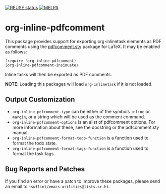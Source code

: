 [![REUSE status](https://api.reuse.software/badge/git.sr.ht/~swflint/org-inline-pdfcomment)](https://api.reuse.software/info/git.sr.ht/~swflint/org-inline-pdfcomment)
[![MELPA](https://melpa.org/packages/org-inline-pdfcomment-badge.svg)](https://melpa.org/#/org-inline-pdfcomment)

# org-inline-pdfcomment

This package provides support for exporting org-inlinetask elements as PDF comments using the [pdfcomment.sty](https://ctan.org/pkg/pdfcomment) package for LaTeX.
It may be enabled as follows:

```elisp
(require 'org-inline-pdfcomment)
(org-inline-pdfcomment-insinuate)
```

Inline tasks will then be exported as PDF comments.

**NOTE**: Loading this packages will load `org-inlinetask` if it is not loaded.

## Output Customization

  - `org-inline-pdfcomment-type` can be either of the symbols `inline` or `margin`, or a string which will be used as the comment command.
  - `org-inline-pdfcomment-options` is an alist of pdfcomment options.
    For more information about these, see the docstring or the pdfcomment.sty manual.
  - `org-inline-pdfcomment-format-todo-function` is a function used to format the todo state.
  - `org-inline-pdfcomment-format-tags-function` is a function used to format the task tags.

## Bug Reports and Patches

If you find an error or have a patch to improve these packages, please send an email to `~swflint/emacs-utilities@lists.sr.ht`.
